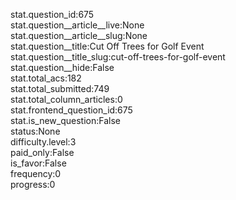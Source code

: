 stat.question_id:675  
stat.question__article__live:None  
stat.question__article__slug:None  
stat.question__title:Cut Off Trees for Golf Event  
stat.question__title_slug:cut-off-trees-for-golf-event  
stat.question__hide:False  
stat.total_acs:182  
stat.total_submitted:749  
stat.total_column_articles:0  
stat.frontend_question_id:675  
stat.is_new_question:False  
status:None  
difficulty.level:3  
paid_only:False  
is_favor:False  
frequency:0  
progress:0  
